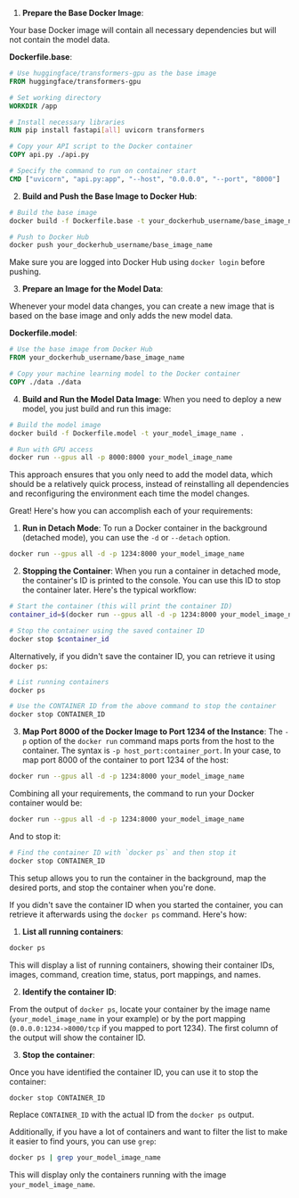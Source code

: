 1. **Prepare the Base Docker Image**:

Your base Docker image will contain all necessary dependencies but will not contain the model data.

**Dockerfile.base**:
```Dockerfile
# Use huggingface/transformers-gpu as the base image
FROM huggingface/transformers-gpu

# Set working directory
WORKDIR /app

# Install necessary libraries
RUN pip install fastapi[all] uvicorn transformers

# Copy your API script to the Docker container
COPY api.py ./api.py

# Specify the command to run on container start
CMD ["uvicorn", "api.py:app", "--host", "0.0.0.0", "--port", "8000"]
```

2. **Build and Push the Base Image to Docker Hub**:
```bash
# Build the base image
docker build -f Dockerfile.base -t your_dockerhub_username/base_image_name .

# Push to Docker Hub
docker push your_dockerhub_username/base_image_name
```

Make sure you are logged into Docker Hub using `docker login` before pushing.

3. **Prepare an Image for the Model Data**:

Whenever your model data changes, you can create a new image that is based on the base image and only adds the new model data.

**Dockerfile.model**:
```Dockerfile
# Use the base image from Docker Hub
FROM your_dockerhub_username/base_image_name

# Copy your machine learning model to the Docker container
COPY ./data ./data
```

4. **Build and Run the Model Data Image**:
When you need to deploy a new model, you just build and run this image:

```bash
# Build the model image
docker build -f Dockerfile.model -t your_model_image_name .

# Run with GPU access
docker run --gpus all -p 8000:8000 your_model_image_name
```

This approach ensures that you only need to add the model data, which should be a relatively quick process, instead of reinstalling all dependencies and reconfiguring the environment each time the model changes.


Great! Here's how you can accomplish each of your requirements:

1. **Run in Detach Mode**:
To run a Docker container in the background (detached mode), you can use the `-d` or `--detach` option.

```bash
docker run --gpus all -d -p 1234:8000 your_model_image_name
```

2. **Stopping the Container**:
When you run a container in detached mode, the container's ID is printed to the console. You can use this ID to stop the container later. Here's the typical workflow:

```bash
# Start the container (this will print the container ID)
container_id=$(docker run --gpus all -d -p 1234:8000 your_model_image_name)

# Stop the container using the saved container ID
docker stop $container_id
```

Alternatively, if you didn't save the container ID, you can retrieve it using `docker ps`:

```bash
# List running containers
docker ps

# Use the CONTAINER ID from the above command to stop the container
docker stop CONTAINER_ID
```

3. **Map Port 8000 of the Docker Image to Port 1234 of the Instance**:
The `-p` option of the `docker run` command maps ports from the host to the container. The syntax is `-p host_port:container_port`. In your case, to map port 8000 of the container to port 1234 of the host:

```bash
docker run --gpus all -d -p 1234:8000 your_model_image_name
```

Combining all your requirements, the command to run your Docker container would be:

```bash
docker run --gpus all -d -p 1234:8000 your_model_image_name
```

And to stop it:

```bash
# Find the container ID with `docker ps` and then stop it
docker stop CONTAINER_ID
```

This setup allows you to run the container in the background, map the desired ports, and stop the container when you're done.



If you didn't save the container ID when you started the container, you can retrieve it afterwards using the `docker ps` command. Here's how:

1. **List all running containers**:

```bash
docker ps
```

This will display a list of running containers, showing their container IDs, images, command, creation time, status, port mappings, and names. 

2. **Identify the container ID**:

From the output of `docker ps`, locate your container by the image name (`your_model_image_name` in your example) or by the port mapping (`0.0.0.0:1234->8000/tcp` if you mapped to port 1234). The first column of the output will show the container ID.

3. **Stop the container**:

Once you have identified the container ID, you can use it to stop the container:

```bash
docker stop CONTAINER_ID
```

Replace `CONTAINER_ID` with the actual ID from the `docker ps` output.

Additionally, if you have a lot of containers and want to filter the list to make it easier to find yours, you can use `grep`:

```bash
docker ps | grep your_model_image_name
```

This will display only the containers running with the image `your_model_image_name`.